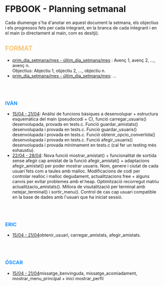 # FPBOOK - Planning setmanal

Cada diumenge s'ha d'anotar en aquest document la setmana, els objectius i els progressos fets per cada integrant, en la branca de cada integrant i en el main (o directament al main, com es desitji).
<h2 style="color:#F8C471">FORMAT</h2>
<ul>
<li><u>prim_dia_setmana/mes - últim_dia_setmana/mes</u> : Avenç 1, avenç 2, ..., avenç n.<br>Objectius: Abjectiu 1, objectiu 2, ..., objectiu n.</li>
<li><u>prim_dia_setmana/mes - últim_dia_setmana/mes</u>: ...</li>
</ul>
<br><br>
<h3 style="color:DodgerBlue"> IVÁN </h3> 
<p>
<!-- Progressos d'Iván -->
<ul>
<li><u>15/04 - 21/04</u>: Anàlisi de funcions bàsiques a desenvolupar + estructura esquemàtica del main (pseudocodi + C), funció carregar_usuaris() desenvolupada, provada en tests.c. Funció guardar_amistats() desenvolupada i provada en tests.c. Funció guardar_usuaris() desenvolupada i provada en tests.c. Funció obtenir_opcio_convertida() desenvolupada i provada en tests.c. Funció afegir_usuaris() desenvolupada i provada mínimament en tests.c (cal fer un testing més exhaustiu).</li>
<li><u>22/04 - 28/04</u>: Nova funció mostrar_amistat() + funcionalitat de sortida sense afegir cap amistat de la funció afegir_amistat() + adaptacions afegir_amistat() per poder mostrar usuaris. Nom, genere i ciutat de cada usuari fets com a taules amb malloc. Modificacions de codi per controlar realloc i malloc degudament, actualitzacions free + alguns canvis per evitar problemes amb el heap. Optimització recorregut matriu actualitzacio_amistats(). Millora de visutalització per terminal amb netejar_terminal() i sortir_menu(). Control de cas cap usuari compatible en la base de dades amb l'usuari que ha iniciat sessió.</li>
</ul>

<!-- Fi dels progressos d'Iván -->
</p>
<br><br>
<h3 style="color:DodgerBlue"> ERIC </h3> 
<p>
<!-- Progressos d'ERIC -->
<ul>
<li><u>15/04 - 21/04</u>obtenir_usuari, carregar_amistats, afegir_amistats.</li>

</ul>
<!-- Fi dels progressos d'ERIC -->
</p>
<br><br>
<h3 style="color:DodgerBlue"> ÓSCAR </h3> 
<p>
<!-- Progressos d'ÓSCAR -->
<ul>
<li><u>15/04 - 21/04</u>missatge_benvinguda, missatge_acomiadament, mostrar_menu_principal + inici mostrar_perfil</li>

</ul>
<!-- Fi dels progressos d'Óscar -->
</p>



